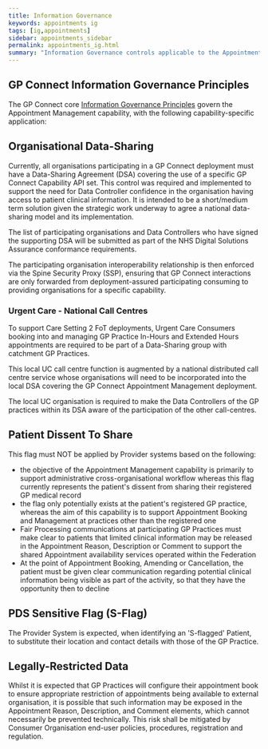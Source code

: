 ```yaml
---
title: Information Governance
keywords: appointments ig
tags: [ig,appointments]
sidebar: appointments_sidebar
permalink: appointments_ig.html
summary: "Information Governance controls applicable to the Appointment Management Capability."
---
```


## GP Connect Information Governance Principles ##

The GP Connect core [Information Governance Principles](designprinciples_ig_principles.html) govern the Appointment Management capability, with the following capability-specific application:

## Organisational Data-Sharing ##

Currently, all organisations participating in a GP Connect deployment must have a Data-Sharing Agreement (DSA) covering the use of a specific GP Connect Capability API set.  This control was required and implemented to support the need for Data Controller confidence in the organisation having access to patient clinical information. It is intended to be a short/medium term solution given the strategic work underway to agree a national data-sharing model and its implementation.

The list of participating organisations and Data Controllers who have signed the supporting DSA will be submitted as part of the NHS Digital Solutions Assurance conformance requirements.

The participating organisation interoperability relationship is then enforced via the Spine Security Proxy (SSP), ensuring that GP Connect interactions are only forwarded from deployment-assured participating consuming to providing organisations for a specific capability.

### Urgent Care - National Call Centres ###

To support Care Setting 2 FoT deployments, Urgent Care Consumers booking into and managing GP Practice In-Hours and Extended Hours appointments are required to be part of a Data-Sharing group with catchment GP Practices. 

This local UC call centre function is augmented by a national distributed call centre service whose organisations will need to be incorporated into the local DSA covering the GP Connect Appointment Management deployment. 

The local UC organisation is required to make the Data Controllers of the GP practices within its DSA aware of the participation of the other call-centres.

## Patient Dissent To Share ##

This flag must NOT be applied by Provider systems based on the following:

   -  the objective of the Appointment Management capability is primarily to support administrative cross-organisational workflow whereas this flag currently represents the patient's dissent from sharing their registered GP medical record
   -  the flag only potentially exists at the patient's registered GP practice, whereas the aim of this capability is to support Appointment Booking and Management at practices other than the registered one
   -  Fair Processing communications at participating GP Practices must make clear to patients that limited clinical information may be released in the Appointment Reason, Description or Comment to support the shared Appointment availability services operated within the Federation
   -  At the point of Appointment Booking, Amending or Cancellation, the patient must be given clear communication regarding potential clinical information being visible as part of the activity, so that they have the opportunity then to decline

## PDS Sensitive Flag (S-Flag) ##

The Provider System is expected, when identifying an 'S-flagged' Patient, to substitute their location and contact details with those of the GP Practice.  

## Legally-Restricted Data ##

Whilst it is expected that GP Practices will configure their appointment book to ensure appropriate restriction of appointments being available to external organisation, it is possible that such information may be exposed in the Appointment Reason, Description, and Comment elements, which cannot necessarily be prevented technically.  This risk shall be mitigated by Consumer Organisation end-user policies, procedures, registration and regulation.




